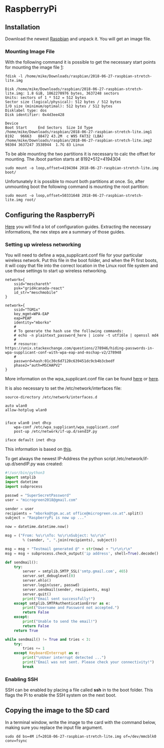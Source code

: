 # RaspberryPi

## Installation
Download the newest [Raspbian](https://www.raspberrypi.org/downloads/raspbian/) and unpack it. You will get an image file.  

### Mounting Image File
With the following command it is possible to get the necessary start points for mounting the image file [1](https://www.linuxquestions.org/questions/linux-general-1/how-to-mount-img-file-882386/):

	fdisk -l /home/mike/Downloads/raspbian/2018-06-27-raspbian-stretch-lite.img

	Disk /home/mike/Downloads/raspbian/2018-06-27-raspbian-stretch-lite.img: 1.8 GiB, 1862270976 bytes, 3637248 sectors
	Units: sectors of 1 * 512 = 512 bytes
	Sector size (logical/physical): 512 bytes / 512 bytes
	I/O size (minimum/optimal): 512 bytes / 512 bytes
	Disklabel type: dos
	Disk identifier: 0x4d3ee428

	Device                                                              Boot Start     End Sectors  Size Id Type
	/home/mike/Downloads/raspbian/2018-06-27-raspbian-stretch-lite.img1       8192   96663   88472 43.2M  c W95 FAT32 (LBA)
	/home/mike/Downloads/raspbian/2018-06-27-raspbian-stretch-lite.img2      98304 3637247 3538944  1.7G 83 Linux

To be able mounting the two partitions it is necessary to calc the offset for mounting. The /boot partion starts at 8192*512=4194304

	sudo mount -o loop,offset=4194304 2018-06-27-raspbian-stretch-lite.img boot/

Unfortunately it is possible to mount both partitions at once. So, after unmounting boot the following command is mounting the root partition:

	sudo mount -o loop,offset=50331648 2018-06-27-raspbian-stretch-lite.img root/

## Configuring the RaspberryPi
[Here](https://www.raspberrypi.org/documentation/configuration/) you will find a lot of configuration guides. Extracting the necessary informations, the nex steps are a summary of those guides.

### Setting up wireless networking
You will need to define a wpa_supplicant.conf file for your particular wireless network. Put this file in the boot folder, and when the Pi first boots, it will copy that file into the correct location in the Linux root file system and use those settings to start up wireless networking.  

	network={
		ssid="meschareth"
		psk="grid4canada-react"
		id_str="meschmobile"
	}

	network={
		ssid="TGM1x"
		key_mgmt=WPA-EAP
		eap=PEAP
		identity="mborko"
		#
		# To generate the hash use the following commands:
		# echo -n plaintext_password_here | iconv -t utf16le | openssl md4
		#
		# resource: https://unix.stackexchange.com/questions/278946/hiding-passwords-in-wpa-supplicant-conf-with-wpa-eap-and-mschap-v2/278948
		#
		password=hash:01c30c6d7120c639451dc9cb4b3cbedf
		phase2="auth=MSCHAPV2"
	}

More information on the wpa_supplicant.conf file can be found [here](https://www.raspberrypi.org/documentation/configuration/wireless/wireless-cli.md) or [here](https://w1.fi/wpa_supplicant/).

It is also necessary to set the /etc/network/interfaces file:

	source-directory /etc/network/interfaces.d

	auto wlan0
	allow-hotplug wlan0


	iface wlan0 inet dhcp
		wpa-conf /etc/wpa_supplicant/wpa_supplicant.conf
		post-up /etc/network/if-up.d/sendIP.py

	iface default inet dhcp

This information is based on [this](https://weworkweplay.com/play/automatically-connect-a-raspberry-pi-to-a-wifi-network/).

To get always the newest IP-Address the python script /etc/network/if-up.d/sendIP.py was created:

```python
#!/usr/bin/python3
import smtplib
import datetime
import subprocess

passwd = "SuperSecretPassword"
user = "microgreen2018@gmail.com"

sender = user
recipients = "mborko@tgm.ac.at office@microgreen.co.at".split()
subject = "RaspberryPi is now up ..."

now = datetime.datetime.now()

msg = ("From: %s\r\nTo: %s\r\nSubject: %s\r\n"
        % (sender, ", ".join(recipients), subject))

msg = msg + "Testmail generated @" + str(now) + "\r\n\r\n"
msg = msg + subprocess.check_output('ip address', shell=True).decode()

def sendmail():
    try:
        server = smtplib.SMTP_SSL('smtp.gmail.com', 465)
        server.set_debuglevel(0)
        server.ehlo()
        server.login(user, passwd)
        server.sendmail(sender, recipients, msg)
        server.quit()
        print("Email sent successfully!")
    except smtplib.SMTPAuthenticationError as e:
        print("Username and Password not accepted.")
        return False
    except:
        print("Unable to send the email!")
        return False
    return True

while sendmail() != True and tries < 3:
    try:
        tries += 1
    except KeyboardInterrupt as e:
        print("\nUser interrupt detected ...")
        print("Email was not sent. Please check your connectivity!")
        break
```



### Enabling SSH
SSH can be enabled by placing a file called **ssh** in to the boot folder. This flags the Pi to enable the SSH system on the next boot.


## Copying the image to the SD card
In a terminal window, write the image to the card with the command below, making sure you replace the input file argument.

	sudo dd bs=4M if=2018-06-27-raspbian-stretch-lite.img of=/dev/mmcblk0 conv=fsync


